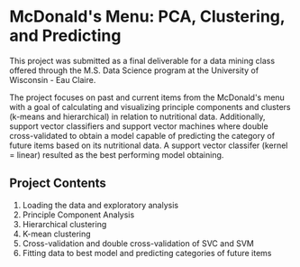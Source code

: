# McDonald's Menu: PCA, Clustering, and Predicting
This project was submitted as a final deliverable for a data mining class offered through the M.S. Data Science program at the University of Wisconsin - Eau Claire.

The project focuses on past and current items from the McDonald's menu with a goal of calculating and visualizing principle components and clusters (k-means and hierarchical) in relation to nutritional data.  Additionally, support vector classifiers and support vector machines where double cross-validated to obtain a model capable of predicting the category of future items based on its nutritional data.  A support vector classifer (kernel = linear) resulted as the best performing model obtaining.

## Project Contents
1.  Loading the data and exploratory analysis
2.  Principle Component Analysis
2.  Hierarchical clustering
3.  K-mean clustering
4.  Cross-validation and double cross-validation of SVC and SVM
5.  Fitting data to best model and predicting categories of future items
